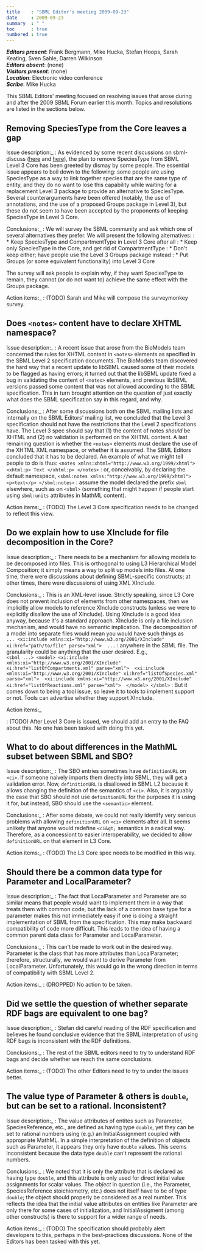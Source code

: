 ```yaml
---
title    : "SBML Editor's meeting 2009-09-23"
date     : 2009-09-23
summary  : " "
toc      : true
numbered : true
---
```


_**Editors present**_: Frank Bergmann, Mike Hucka, Stefan Hoops, Sarah Keating, Sven Sahle, Darren Wilkinson<br>
_**Editors absent**_: (none) <br>
_**Visitors present**_: (none) <br>
_**Location**_: Electronic video conference <br>
_**Scribe**_: Mike Hucka <br>

This SBML Editors' meeting focused on resolving issues that arose during and after the 2009 SBML Forum earlier this month. Topics and resolutions are listed in the sections below.


## Removing SpeciesType from the Core leaves a gap

Issue description:_
: As evidenced by some recent discussions on sbml-discuss ([here](http://sbml.org/Forums/index.php?t=tree&goto=5391&rid=2) and [here](http://sbml.org/Forums/index.php?t=tree&goto=5427&rid=2)), the plan to remove SpeciesType from SBML Level&nbsp;3 Core has been greeted by dismay by some people.  The essential issue appears to boil down to the following: some people are using SpeciesType as a way to link together species that are the same type of entity, and they do no want to lose this capability while waiting for a replacement Level&nbsp;3 package to provide an alternative to SpeciesType.  Several counterarguments have been offered (notably, the use of annotations, and the use of a proposed Groups package in Level&nbsp;3), but these do not seem to have been accepted by the proponents of keeping SpeciesType in Level&nbsp;3 Core.

Conclusions:_
: We will survey the SBML community and ask which one of several alternatives they prefer.  We will present the following alternatives:
: * Keep SpeciesType and CompartmentType in Level&nbsp;3 Core after all
: * Keep only SpeciesType in the Core, and get rid of CompartmentType
: * Don't keep either; have people use the Level&nbsp;3 Groups package instead
: * Put Groups (or some equivalent functionality) into Level&nbsp;3 Core

The survey will ask people to explain why, if they want SpeciesType to remain, they cannot (or do not want to) achieve the same effect with the Groups package.

Action items:_
: (TODO) Sarah and Mike will compose the surveymonkey survey.


## Does `<notes>` content have to declare XHTML namespace?

Issue description:_
: A recent issue that arose from the BioModels team concerned the rules for XHTML content in `<notes>` elements as specified in the SBML Level&nbsp;2 specification documents.  The BioModels team discovered the hard way that a recent update to libSBML caused some of their models to be flagged as having errors; it turned out that the libSBML update fixed a bug in validating the content of `<notes>` elements, and previous libSBML versions passed some content that was not allowed according to the SBML specification.  This in turn brought attention on the question of just exactly what does the SBML specification say in this regard, and why.  

Conclusions:_
: After some discussions both on the SBML mailing lists and internally on the SBML Editors' mailing list, we concluded that the Level&nbsp;3 specification should not have the restrictions that the Level&nbsp;2 specifications have.  The Level&nbsp;3 spec should say that (1) the content of notes _should_ be XHTML and (2) no validation is performed on the XHTML content. A last remaining question is whether the `<notes>` elements must declare the use of the XHTML XML namespace, or whether it is assumed.  The SBML Editors concluded that it has to be declared. An example of what we might tell people to do is thus:
    ```
    <notes xmlns:xhtml="http://www.w3.org/1999/xhtml">
      <xhtml:p> Text </xhtml:p>
    </notes>
    ```
: or, conceivably, by declaring the default namespace, 
    ```
    <sbml:notes xmlns:"http://www.w3.org/1999/xhtml">
      <p>text</p>
    </sbml:notes>
    ```
: assume the model declared the prefix `sbml` elsewhere, such as on `<sbml>` (something that might happen if people start using `sbml:units` attributes in MathML content).

Action items:_
: (TODO) The Level&nbsp;3 Core specification needs to be changed to reflect this view.


## Do we explain how to use XInclude for file decomposition in the Core?

Issue description:_
: There needs to be a mechanism for allowing models to be decomposed into files.  This is orthogonal to using L3 Hierarchical Model Composition; it simply means a way to split up models into files.  At one time, there were discussions about defining SBML-specific constructs; at other times, there were discussions of using XML XInclude.

Conclusions:_
: This is an XML-level issue.  Strictly speaking, since L3 Core does not prevent inclusion of elements from other namespaces, then we implicitly allow models to reference XInclude constructs (unless we were to explicitly disallow the use of XInclude). Using XInclude is a good idea anyway, because it's a standard approach.  XInclude is only a file inclusion mechanism, and would have no semantic implication.  The decomposition of a model into separate files would mean you would have such things as   
    ```
    ...
    <xi:include xmlns:xi="http://www.w3.org/2001/XInclude" xi:href="path/to/file" parse="xml"> 
    ...
    ```
: anywhere in the SBML file.  The granularity could be anything that the user desired.  E.g.,  
    ```
    <sbml ...>
     <model>
       <xi:include xmlns:xi="http://www.w3.org/2001/XInclude" xi:href="listOfCompartments.xml" parse="xml"> 
       <xi:include xmlns:xi="http://www.w3.org/2001/XInclude" xi:href="listOfSpecies.xml" parse="xml"> 
       <xi:include xmlns:xi="http://www.w3.org/2001/XInclude" xi:href="listOfReactions.xml" parse="xml"> 
     </model>
    </sbml>
    ```
: But it comes down to being a tool issue, so leave it to tools to implement support or not.  Tools can advertise whether they support XInclude.

Action items:_

: (TODO) After Level 3 Core is issued, we should add an entry to the FAQ about this.  No one has been tasked with doing this yet.


## What to do about differences in the MathML subset between SBML and SBO?

Issue description:_
: The SBO entries sometimes have `definitionURL` on `<ci>`.  If someone naively imports them directly into SBML, they will get a validation error.  Now, `definitionURL` is disallowed in SBML L2 because it allows changing the definition of the semantics of `<ci>`.  Also, it is arguably the case that SBO should not use `definitionURL` for the purposes it is using it for, but instead, SBO should use  the `<semantic>` element.

Conclusions:_
: After some debate, we could not really identify very serious problems with allowing `definitionURL` on `<ci>` elements after all.  It seems unlikely that anyone would redefine `<ci&gt;` semantics in a radical way.  Therefore, as a concessiont to easier interoperability, we decided to allow `definitionURL` on that element in L3 Core.  

Action items:_
: (TODO) The L3 Core spec needs to be modified in this way.


## Should there be a common data type for Parameter and LocalParameter?

Issue description:_ 
: The fact that LocalParameter and Parameter are so similar means that people would want to implement them in a way that treats them with common code, but the lack of a common base type for a parameter makes this not immediately easy if one is doing a straight implementation of SBML from the specification.  This may make backward compatibility of code more difficult.  This leads to the idea of having a common parent data class for Parameter and LocalParameter.

Conclusions:_
: This can't be made to work out in the desired way.  Parameter is the class that has more attributes than LocalParameter; therefore, structurally, we would want to derive Parameter from LocalParameter.  Unfortunately, this would go in the wrong direction in terms of compatibility with SBML Level&nbsp;2.

Action items:_
: (DROPPED) No action to be taken.


## Did we settle the question of whether separate RDF bags are equivalent to one bag?

Issue description:_
: Stefan did careful reading of the RDF specification and believes he found conclusive evidence that the SBML interpretation of using RDF bags is inconsistent with the RDF definitions.

Conclusions:_
: The rest of the SBML editors need to try to understand RDF bags and decide whether we reach the same conclusions. 

Action items:_
: (TODO) The other Editors need to try to under the issues better.


## The value type of Parameter & others is `double`, but can be set to a rational.  Inconsistent?

Issue description:_
: The value attributes of entites such as Parameter, SpeciesReference, etc., are defined as having type `double`, yet they can be set to rational numbers using (e.g.) an InitialAssignment coupled with appropriate MathML.  In a simple interpretation of the definition of objects such as Parameter, it appears they only have `double` values. This seems inconsistent because the data type `double` can't represent the rational numbers.  

Conclusions:_
: We noted that it is only the attribute that is declared as having type `double`, and this attribute is only used for direct initial value assignments for scalar values.  The _object_ in question (i.e., the Parameter, SpeciesReference stoichiometry, etc.) does not itself have to be of type `double`; the object should properly be considered as a real number.  This reflects the idea that the initial value attributes on entities like Parameter are only there for some cases of initialization, and InitialAssigment (among other constructs) is there to support for a wider range of needs.

Action items:_
:  (TODO) The specification should probably alert developers to this, perhaps in the best-practices discussions.  None of the Editors has been tasked with this yet.
